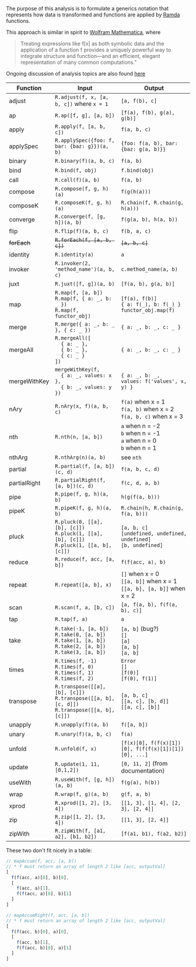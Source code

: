 The purpose of this analysis is to formulate a generics notation that represents how data is transformed and functions are applied by [Ramda](https://github.com/ramda/ramda) functions. 

This approach is similar in spirit to [Wolfram Mathematica](https://reference.wolfram.com/language/guide/FunctionalProgramming.html), where 

> Treating expressions like f[x] as both symbolic data and the application of a function f provides a uniquely powerful way to integrate structure and function—and an efficient, elegant representation of many common computations."

Ongoing discussion of analysis topics are also found [here](https://github.com/ramda/ramda/issues/1776)

Function | Input | Output
------------|--------|----------
adjust | `R.adjust(f, x, [a, b, c])` where `x = 1` | `[a, f(b), c]`
ap | `R.ap([f, g], [a, b])` | `[f(a), f(b), g(a), g(b)]`
apply	| `R.apply(f, [a, b, c])` | `f(a, b, c)`
applySpec | `R.applySpec({foo: f, bar: {baz: g}})(a, b)` | `{foo: f(a, b), bar: {baz: g(a, b)}}` 
binary | `R.binary(f)(a, b, c)` | `f(a, b)`
bind | `R.bind(f, obj)` | `f.bind(obj)`
call | `R.call(f)(a, b)` | `f(a, b)`
compose	| `R.compose(f, g, h)(a)`	| `f(g(h(a)))`
composeK | `R.composeK(f, g, h)(a)` | `R.chain(f, R.chain(g, h(a)))`
converge | `R.converge(f, [g, h])(a, b)` | `f(g(a, b), h(a, b))`
flip | `R.flip(f)(a, b, c)` | `f(b, a, c)`
~~forEach~~ | ~~`R.forEach(f, [a, b, c])`~~ | ~~`[a, b, c]`~~
identity | `R.identity(a)` | `a`
invoker | `R.invoker(2, 'method_name')(a, b, c)` | `c.method_name(a, b)`
juxt | `R.juxt([f, g])(a, b)` | `[f(a, b), g(a, b)]`
map | `R.map(f, [a, b])`<br>`R.map(f, { a: _, b: _ })`<br>`R.map(f, functor_obj)` | `[f(a), f(b)]`<br>`{ a: f(_), b: f(_) }`<br>`functor_obj.map(f)`
merge | `R.merge({ a: _, b: _ }, { c: _ })` | `{ a: _, b: _, c: _ }`
mergeAll | `R.mergeAll([`<br>`  { a: _ },`<br>`  { b: _ },`<br>`  { c: _ }`<br>`])` | `{ a: _, b: _, c: _ }`
mergeWithKey | `mergeWithKey(f,`<br>`  { a: _, values: x },`<br>`  { b: _, values: y })` | `{ a: _, b: _, `<br>`values: f('values', x, y) }`
nAry | `R.nAry(x, f)(a, b, c)` | `f(a)` when x = 1<br>`f(a, b)` when x = 2<br>`f(a, b, c)` when x = 3
nth | `R.nth(n, [a, b])` | `a` when n = -2<br>`b` when n = -1<br> `a` when n = 0<br>`b` when n = 1
nthArg | `R.nthArg(n)(a, b)` | see `nth`
partial | `R.partial(f, [a, b])(c, d)` | `f(a, b, c, d)`
partialRight | `R.partialRight(f, [a, b])(c, d)` | `f(c, d, a, b)`
pipe | `R.pipe(f, g, h)(a, b)` | `h(g(f(a, b)))`
pipeK | `R.pipeK(f, g, h)(a, b)` | `R.chain(h, R.chain(g, f(a, b)))`
pluck | `R.pluck(0, [[a], [b], [c]])`<br>`R.pluck(1, [[a], [b], [c]])`<br>`R.pluck(1, [[a, b], [c]])` | `[a, b, c]`<br>`[undefined, undefined, undefined]`<br>`[b, undefined]`
reduce | `R.reduce(f, acc, [a, b])` | `f(f(acc, a), b)`
repeat | `R.repeat([a, b], x)` | `[]` when x = 0<br>`[[a, b]]` when x  = 1<br>`[[a, b], [a, b]]` when x = 2
scan | `R.scan(f, a, [b, c])` | `[a, f(a, b), f(f(a, b), c)]`
tap | `R.tap(f, a)` | `a`
take | `R.take(-1, [a, b])`<br>`R.take(0, [a, b])`<br>`R.take(1, [a, b])`<br>`R.take(2, [a, b])`<br>`R.take(3, [a, b])` | `[a, b]` (bug?)<br>`[]`<br>`[a]`<br>`[a, b]`<br>`[a, b]`
times | `R.times(f, -1)`<br>`R.times(f, 0)`<br>`R.times(f, 1)`<br>`R.times(f, 2)` | `Error`<br>`[]`<br>`[f(0)]`<br>`[f(0), f(1)]`
transpose | `R.transpose([[a], [b], [c]])`<br>`R.transpose([[a, b], [c, d]])`<br>`R.transpose([[a, b], [c]])` | `[a, b, c]`<br>`[[a, c], [b, d]]`<br>`[[a, c], [b]]`
unapply | `R.unapply(f)(a, b)` | `f([a, b])`
unary | `R.unary(f)(a, b, c)` | `f(a)`
unfold | `R.unfold(f, x)` | `[f(x)[0], f(f(x)[1])[0], f(f(f(x)[1])[1])[0], ...]`
update | `R.update(1, 11, [0,1,2])` | `[0, 11, 2]` (from documentation)
useWith | `R.useWith(f, [g, h])(a, b)` | `f(g(a), h(b))`
wrap | `R.wrap(f, g)(a, b)` | `g(f, a, b)`
xprod | `R.xprod([1, 2], [3, 4])` | `[[1, 3], [1, 4], [2, 3], [2, 4]]`
zip | `R.zip([1, 2], [3, 4])` | `[[1, 3], [2, 4]]`
zipWith | `R.zipWith(f, [a1, a2], [b1, b2])` | `[f(a1, b1), f(a2, b2)]`

These two don't fit nicely in a table:
```javascript
// mapAccum(f, acc, [a, b])
// * f must return an array of length 2 like [acc, outputVal]
[
  f(f(acc, a)[0], b)[0],
  [ 
    f(acc, a)[1],  
    f(f(acc, a)[0], b)[1] 
  ]
]

// mapAccumRight(f, acc, [a, b])
// * f must return an array of length 2 like [acc, outputVal]
[
  f(f(acc, b)[0], a)[0],
  [
    f(acc, b)[1], 
    f(f(acc, b)[0], a)[1] 
  ]
]
```